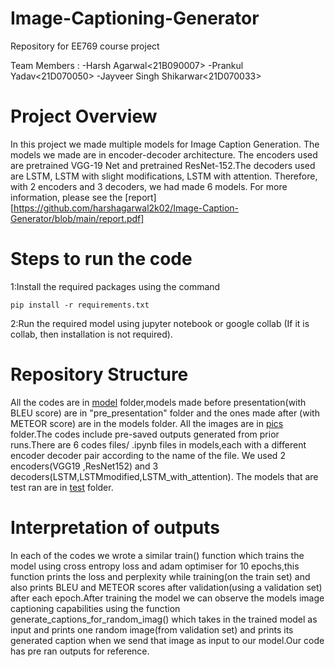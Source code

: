 # Image-Captioning-Generator

Repository for EE769 course project

Team Members :
-Harsh Agarwal<21B090007>
-Prankul Yadav<21D070050>
-Jayveer Singh Shikarwar<21D070033>

# Project Overview

In this project we made multiple models for Image Caption Generation. The models we made are in encoder-decoder architecture. The encoders used are pretrained VGG-19 Net and pretrained ResNet-152.The decoders used are LSTM, LSTM with slight modifications, LSTM with attention. Therefore, with 2 encoders and 3 decoders, we had made 6 models. For more information, please see the [report][https://github.com/harshagarwal2k02/Image-Caption-Generator/blob/main/report.pdf]

# Steps to run the code

1:Install the required packages using the command

`pip install -r requirements.txt`

2:Run the required model using jupyter notebook or google collab (If it is collab, then installation is not required).

# Repository Structure

All the codes are in [model](model) folder,models made before presentation(with BLEU score) are in "pre_presentation" folder and the ones made after (with METEOR score) are in the models folder.
All the images are in [pics](pics) folder.The codes include pre-saved outputs generated from prior runs.There are 6 codes files/ .ipynb files in models,each with a different encoder decoder pair according to the name of the file.
We used 2 encoders(VGG19 ,ResNet152) and 3 decoders(LSTM,LSTMmodified,LSTM_with_attention). The models that are test ran are in [test](test) folder.

# Interpretation of outputs

In each of the codes we wrote a similar train() function which trains the model using cross entropy loss and adam optimiser for 10 epochs,this function prints the loss and perplexity while training(on the train set) and also prints BLEU and METEOR scores after validation(using a validation set) after each epoch.After training the model we can observe the models image captioning capabilities using the function generate_captions_for_random_imag() which takes in the trained model as input and prints one random image(from validation set) and prints its generated caption when we send that image as input to our model.Our code has pre ran outputs for reference.
